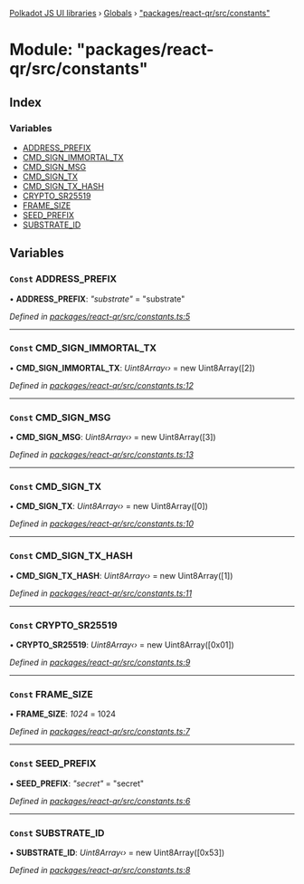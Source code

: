 [Polkadot JS UI libraries](../README.md) › [Globals](../globals.md) › ["packages/react-qr/src/constants"](_packages_react_qr_src_constants_.md)

# Module: "packages/react-qr/src/constants"

## Index

### Variables

* [ADDRESS_PREFIX](_packages_react_qr_src_constants_.md#const-address_prefix)
* [CMD_SIGN_IMMORTAL_TX](_packages_react_qr_src_constants_.md#const-cmd_sign_immortal_tx)
* [CMD_SIGN_MSG](_packages_react_qr_src_constants_.md#const-cmd_sign_msg)
* [CMD_SIGN_TX](_packages_react_qr_src_constants_.md#const-cmd_sign_tx)
* [CMD_SIGN_TX_HASH](_packages_react_qr_src_constants_.md#const-cmd_sign_tx_hash)
* [CRYPTO_SR25519](_packages_react_qr_src_constants_.md#const-crypto_sr25519)
* [FRAME_SIZE](_packages_react_qr_src_constants_.md#const-frame_size)
* [SEED_PREFIX](_packages_react_qr_src_constants_.md#const-seed_prefix)
* [SUBSTRATE_ID](_packages_react_qr_src_constants_.md#const-substrate_id)

## Variables

### `Const` ADDRESS_PREFIX

• **ADDRESS_PREFIX**: *"substrate"* = "substrate"

*Defined in [packages/react-qr/src/constants.ts:5](https://github.com/polkadot-js/ui/blob/0dcbdca/packages/react-qr/src/constants.ts#L5)*

___

### `Const` CMD_SIGN_IMMORTAL_TX

• **CMD_SIGN_IMMORTAL_TX**: *Uint8Array‹›* = new Uint8Array([2])

*Defined in [packages/react-qr/src/constants.ts:12](https://github.com/polkadot-js/ui/blob/0dcbdca/packages/react-qr/src/constants.ts#L12)*

___

### `Const` CMD_SIGN_MSG

• **CMD_SIGN_MSG**: *Uint8Array‹›* = new Uint8Array([3])

*Defined in [packages/react-qr/src/constants.ts:13](https://github.com/polkadot-js/ui/blob/0dcbdca/packages/react-qr/src/constants.ts#L13)*

___

### `Const` CMD_SIGN_TX

• **CMD_SIGN_TX**: *Uint8Array‹›* = new Uint8Array([0])

*Defined in [packages/react-qr/src/constants.ts:10](https://github.com/polkadot-js/ui/blob/0dcbdca/packages/react-qr/src/constants.ts#L10)*

___

### `Const` CMD_SIGN_TX_HASH

• **CMD_SIGN_TX_HASH**: *Uint8Array‹›* = new Uint8Array([1])

*Defined in [packages/react-qr/src/constants.ts:11](https://github.com/polkadot-js/ui/blob/0dcbdca/packages/react-qr/src/constants.ts#L11)*

___

### `Const` CRYPTO_SR25519

• **CRYPTO_SR25519**: *Uint8Array‹›* = new Uint8Array([0x01])

*Defined in [packages/react-qr/src/constants.ts:9](https://github.com/polkadot-js/ui/blob/0dcbdca/packages/react-qr/src/constants.ts#L9)*

___

### `Const` FRAME_SIZE

• **FRAME_SIZE**: *1024* = 1024

*Defined in [packages/react-qr/src/constants.ts:7](https://github.com/polkadot-js/ui/blob/0dcbdca/packages/react-qr/src/constants.ts#L7)*

___

### `Const` SEED_PREFIX

• **SEED_PREFIX**: *"secret"* = "secret"

*Defined in [packages/react-qr/src/constants.ts:6](https://github.com/polkadot-js/ui/blob/0dcbdca/packages/react-qr/src/constants.ts#L6)*

___

### `Const` SUBSTRATE_ID

• **SUBSTRATE_ID**: *Uint8Array‹›* = new Uint8Array([0x53])

*Defined in [packages/react-qr/src/constants.ts:8](https://github.com/polkadot-js/ui/blob/0dcbdca/packages/react-qr/src/constants.ts#L8)*
